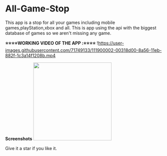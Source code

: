 # All-Game-Stop
This app is a stop for all your games including mobile games,playStation,xbox and all. 
This is app using the api with the biggest database of games so we aren't missing any game.

**⭐⭐⭐⭐WORKING VIDEO OF THE APP :⭐⭐⭐⭐**
 !https://user-images.githubusercontent.com/71749133/111900002-00318d00-8a56-11eb-882f-1c3a14f1208b.mp4

**Screenshots** 
<img src="C:/Users/vinshu/Pictures/Screenshots/projectImageFive.jpeg" height="250" width="250">

Give it a star if you like it.
